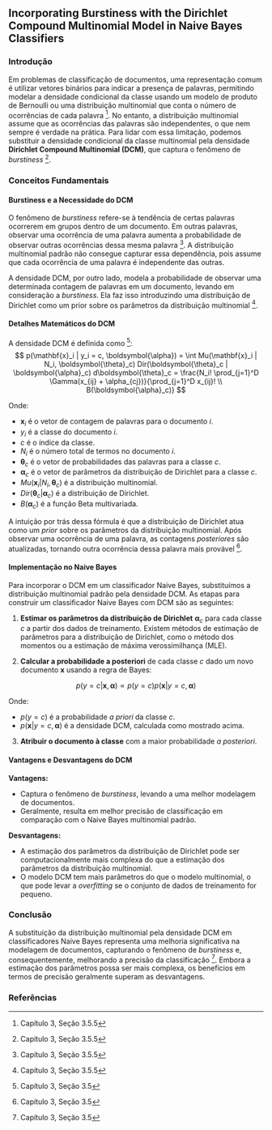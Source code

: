 ## Incorporating Burstiness with the Dirichlet Compound Multinomial Model in Naive Bayes Classifiers

### Introdução
Em problemas de classificação de documentos, uma representação comum é utilizar vetores binários para indicar a presença de palavras, permitindo modelar a densidade condicional da classe usando um modelo de produto de Bernoulli ou uma distribuição multinomial que conta o número de ocorrências de cada palavra [^88]. No entanto, a distribuição multinomial assume que as ocorrências das palavras são independentes, o que nem sempre é verdade na prática. Para lidar com essa limitação, podemos substituir a densidade condicional da classe multinomial pela densidade **Dirichlet Compound Multinomial (DCM)**, que captura o fenômeno de *burstiness* [^88].

### Conceitos Fundamentais

#### Burstiness e a Necessidade do DCM
O fenômeno de *burstiness* refere-se à tendência de certas palavras ocorrerem em grupos dentro de um documento. Em outras palavras, observar uma ocorrência de uma palavra aumenta a probabilidade de observar outras ocorrências dessa mesma palavra [^88]. A distribuição multinomial padrão não consegue capturar essa dependência, pois assume que cada ocorrência de uma palavra é independente das outras.

A densidade DCM, por outro lado, modela a probabilidade de observar uma determinada contagem de palavras em um documento, levando em consideração a *burstiness*. Ela faz isso introduzindo uma distribuição de Dirichlet como um prior sobre os parâmetros da distribuição multinomial [^88].

#### Detalhes Matemáticos do DCM
A densidade DCM é definida como [^89]:
$$
p(\mathbf{x}_i | y_i = c, \boldsymbol{\alpha}) = \int Mu(\mathbf{x}_i | N_i, \boldsymbol{\theta}_c) Dir(\boldsymbol{\theta}_c | \boldsymbol{\alpha}_c) d\boldsymbol{\theta}_c = \frac{N_i! \prod_{j=1}^D \Gamma(x_{ij} + \alpha_{cj})}{\prod_{j=1}^D x_{ij}! \\ B(\boldsymbol{\alpha}_c)}
$$

Onde:
*   $\mathbf{x}_i$ é o vetor de contagem de palavras para o documento *i*.
*   $y_i$ é a classe do documento *i*.
*   $c$ é o índice da classe.
*   $N_i$ é o número total de termos no documento *i*.
*   $\boldsymbol{\theta}_c$ é o vetor de probabilidades das palavras para a classe *c*.
*   $\boldsymbol{\alpha}_c$ é o vetor de parâmetros da distribuição de Dirichlet para a classe *c*.
*   $Mu(\mathbf{x}_i | N_i, \boldsymbol{\theta}_c)$ é a distribuição multinomial.
*   $Dir(\boldsymbol{\theta}_c | \boldsymbol{\alpha}_c)$ é a distribuição de Dirichlet.
*   $B(\boldsymbol{\alpha}_c)$ é a função Beta multivariada.

A intuição por trás dessa fórmula é que a distribuição de Dirichlet atua como um *prior* sobre os parâmetros da distribuição multinomial. Após observar uma ocorrência de uma palavra, as contagens *posteriores* são atualizadas, tornando outra ocorrência dessa palavra mais provável [^89].

#### Implementação no Naive Bayes
Para incorporar o DCM em um classificador Naive Bayes, substituímos a distribuição multinomial padrão pela densidade DCM. As etapas para construir um classificador Naive Bayes com DCM são as seguintes:

1.  **Estimar os parâmetros da distribuição de Dirichlet** $\boldsymbol{\alpha}_c$ para cada classe *c* a partir dos dados de treinamento. Existem métodos de estimação de parâmetros para a distribuição de Dirichlet, como o método dos momentos ou a estimação de máxima verossimilhança (MLE).

2.  **Calcular a probabilidade a posteriori** de cada classe *c* dado um novo documento $\mathbf{x}$ usando a regra de Bayes:

$$
p(y = c | \mathbf{x}, \boldsymbol{\alpha}) \propto p(y = c) p(\mathbf{x} | y = c, \boldsymbol{\alpha})
$$

Onde:

*   $p(y = c)$ é a probabilidade *a priori* da classe *c*.
*   $p(\mathbf{x} | y = c, \boldsymbol{\alpha})$ é a densidade DCM, calculada como mostrado acima.

3.  **Atribuir o documento à classe** com a maior probabilidade *a posteriori*.

#### Vantagens e Desvantagens do DCM
**Vantagens:**

*   Captura o fenômeno de *burstiness*, levando a uma melhor modelagem de documentos.
*   Geralmente, resulta em melhor precisão de classificação em comparação com o Naive Bayes multinomial padrão.

**Desvantagens:**

*   A estimação dos parâmetros da distribuição de Dirichlet pode ser computacionalmente mais complexa do que a estimação dos parâmetros da distribuição multinomial.
*   O modelo DCM tem mais parâmetros do que o modelo multinomial, o que pode levar a *overfitting* se o conjunto de dados de treinamento for pequeno.

### Conclusão
A substituição da distribuição multinomial pela densidade DCM em classificadores Naive Bayes representa uma melhoria significativa na modelagem de documentos, capturando o fenômeno de *burstiness* e, consequentemente, melhorando a precisão da classificação [^89]. Embora a estimação dos parâmetros possa ser mais complexa, os benefícios em termos de precisão geralmente superam as desvantagens.

### Referências
[^88]: Capítulo 3, Seção 3.5.5
[^89]: Capítulo 3, Seção 3.5
<!-- END -->